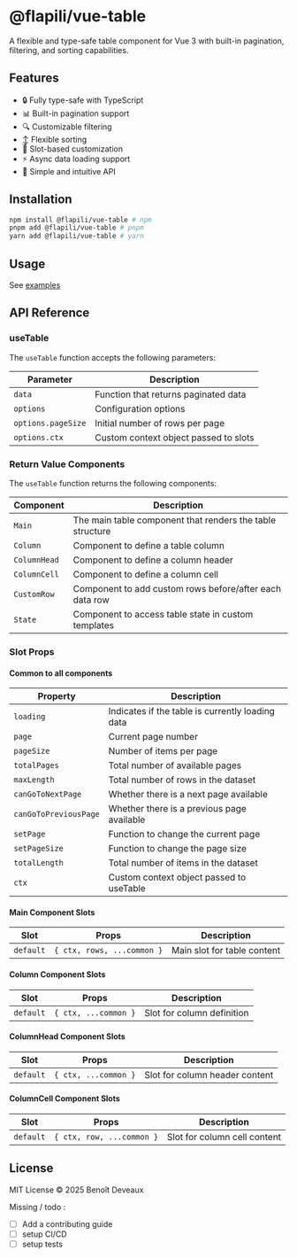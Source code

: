 # @flapili/vue-table

A flexible and type-safe table component for Vue 3 with built-in pagination, filtering, and sorting capabilities.

## Features

- 🔒 Fully type-safe with TypeScript
- 📊 Built-in pagination support
- 🔍 Customizable filtering
- ↕️ Flexible sorting
- 🎨 Slot-based customization
- ⚡ Async data loading support
- 🎯 Simple and intuitive API

## Installation

```bash
npm install @flapili/vue-table # npm
pnpm add @flapili/vue-table # pnpm
yarn add @flapili/vue-table # yarn
```

## Usage

See [examples](./examples)

## API Reference

### useTable

The `useTable` function accepts the following parameters:

| Parameter          | Description                           |
|--------------------|---------------------------------------|
| `data`             | Function that returns paginated data  |
| `options`          | Configuration options                 |
| `options.pageSize` | Initial number of rows per page       |
| `options.ctx`      | Custom context object passed to slots |

### Return Value Components

The `useTable` function returns the following components:

| Component    | Description                                               |
|--------------|-----------------------------------------------------------|
| `Main`       | The main table component that renders the table structure |
| `Column`     | Component to define a table column                        |
| `ColumnHead` | Component to define a column header                       |
| `ColumnCell` | Component to define a column cell                         |
| `CustomRow`  | Component to add custom rows before/after each data row   |
| `State`      | Component to access table state in custom templates       |

### Slot Props

#### Common to all components

| Property              | Description                                      |
|-----------------------|--------------------------------------------------|
| `loading`             | Indicates if the table is currently loading data |
| `page`                | Current page number                              |
| `pageSize`            | Number of items per page                         |
| `totalPages`          | Total number of available pages                  |
| `maxLength`           | Total number of rows in the dataset              |
| `canGoToNextPage`     | Whether there is a next page available           |
| `canGoToPreviousPage` | Whether there is a previous page available       |
| `setPage`             | Function to change the current page              |
| `setPageSize`         | Function to change the page size                 |
| `totalLength`         | Total number of items in the dataset             |
| `ctx`                 | Custom context object passed to useTable         |

#### Main Component Slots

| Slot      | Props                      | Description                 |
|-----------|----------------------------|-----------------------------|
| `default` | `{ ctx, rows, ...common }` | Main slot for table content |

#### Column Component Slots

| Slot      | Props                | Description                |
|-----------|----------------------|----------------------------|
| `default` | `{ ctx, ...common }` | Slot for column definition |

#### ColumnHead Component Slots

| Slot      | Props                | Description                    |
|-----------|----------------------|--------------------------------|
| `default` | `{ ctx, ...common }` | Slot for column header content |

#### ColumnCell Component Slots

| Slot      | Props                     | Description                  |
|-----------|---------------------------|------------------------------|
| `default` | `{ ctx, row, ...common }` | Slot for column cell content |

## License

MIT License © 2025 Benoît Deveaux

Missing / todo :

- [ ] Add a contributing guide
- [ ] setup CI/CD
- [ ] setup tests
